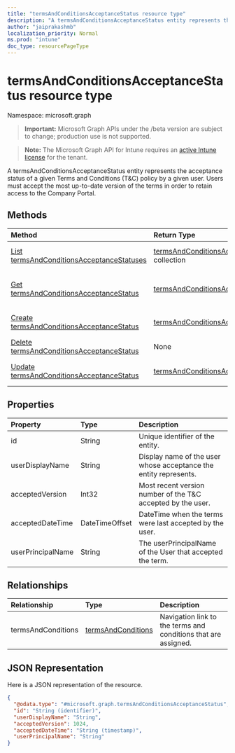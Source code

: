 ```yaml
---
title: "termsAndConditionsAcceptanceStatus resource type"
description: "A termsAndConditionsAcceptanceStatus entity represents the acceptance status of a given Terms and Conditions (T&C) policy by a given user. Users must accept the most up-to-date version of the terms in order to retain access to the Company Portal."
author: "jaiprakashmb"
localization_priority: Normal
ms.prod: "intune"
doc_type: resourcePageType
---
```


# termsAndConditionsAcceptanceStatus resource type

Namespace: microsoft.graph

> **Important:** Microsoft Graph APIs under the /beta version are subject to change; production use is not supported.

> **Note:** The Microsoft Graph API for Intune requires an [active Intune license](https://go.microsoft.com/fwlink/?linkid=839381) for the tenant.

A termsAndConditionsAcceptanceStatus entity represents the acceptance status of a given Terms and Conditions (T&C) policy by a given user. Users must accept the most up-to-date version of the terms in order to retain access to the Company Portal.

## Methods
|Method|Return Type|Description|
|:---|:---|:---|
|[List termsAndConditionsAcceptanceStatuses](../api/intune-companyterms-termsandconditionsacceptancestatus-list.md)|[termsAndConditionsAcceptanceStatus](../resources/intune-companyterms-termsandconditionsacceptancestatus.md) collection|List properties and relationships of the [termsAndConditionsAcceptanceStatus](../resources/intune-companyterms-termsandconditionsacceptancestatus.md) objects.|
|[Get termsAndConditionsAcceptanceStatus](../api/intune-companyterms-termsandconditionsacceptancestatus-get.md)|[termsAndConditionsAcceptanceStatus](../resources/intune-companyterms-termsandconditionsacceptancestatus.md)|Read properties and relationships of the [termsAndConditionsAcceptanceStatus](../resources/intune-companyterms-termsandconditionsacceptancestatus.md) object.|
|[Create termsAndConditionsAcceptanceStatus](../api/intune-companyterms-termsandconditionsacceptancestatus-create.md)|[termsAndConditionsAcceptanceStatus](../resources/intune-companyterms-termsandconditionsacceptancestatus.md)|Create a new [termsAndConditionsAcceptanceStatus](../resources/intune-companyterms-termsandconditionsacceptancestatus.md) object.|
|[Delete termsAndConditionsAcceptanceStatus](../api/intune-companyterms-termsandconditionsacceptancestatus-delete.md)|None|Deletes a [termsAndConditionsAcceptanceStatus](../resources/intune-companyterms-termsandconditionsacceptancestatus.md).|
|[Update termsAndConditionsAcceptanceStatus](../api/intune-companyterms-termsandconditionsacceptancestatus-update.md)|[termsAndConditionsAcceptanceStatus](../resources/intune-companyterms-termsandconditionsacceptancestatus.md)|Update the properties of a [termsAndConditionsAcceptanceStatus](../resources/intune-companyterms-termsandconditionsacceptancestatus.md) object.|

## Properties
|Property|Type|Description|
|:---|:---|:---|
|id|String|Unique identifier of the entity.|
|userDisplayName|String|Display name of the user whose acceptance the entity represents.|
|acceptedVersion|Int32|Most recent version number of the T&C accepted by the user.|
|acceptedDateTime|DateTimeOffset|DateTime when the terms were last accepted by the user.|
|userPrincipalName|String|The userPrincipalName of the User that accepted the term.|

## Relationships
|Relationship|Type|Description|
|:---|:---|:---|
|termsAndConditions|[termsAndConditions](../resources/intune-companyterms-termsandconditions.md)|Navigation link to the terms and conditions that are assigned.|

## JSON Representation
Here is a JSON representation of the resource.
<!-- {
  "blockType": "resource",
  "keyProperty": "id",
  "@odata.type": "microsoft.graph.termsAndConditionsAcceptanceStatus"
}
-->
``` json
{
  "@odata.type": "#microsoft.graph.termsAndConditionsAcceptanceStatus",
  "id": "String (identifier)",
  "userDisplayName": "String",
  "acceptedVersion": 1024,
  "acceptedDateTime": "String (timestamp)",
  "userPrincipalName": "String"
}
```
